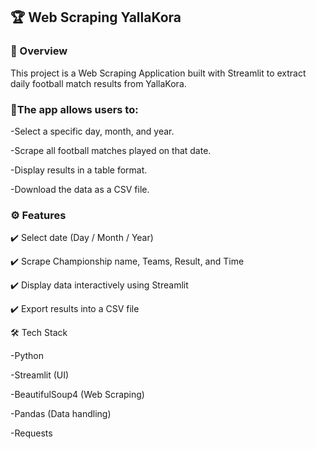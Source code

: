 ## 🏆 Web Scraping YallaKora
### 📌 Overview
This project is a Web Scraping Application built with Streamlit to extract daily football match results from YallaKora.

### 📌The app allows users to:

-Select a specific day, month, and year.

-Scrape all football matches played on that date.

-Display results in a table format.

-Download the data as a CSV file.

### ⚙️ Features

✔️ Select date (Day / Month / Year)

✔️ Scrape Championship name, Teams, Result, and Time

✔️ Display data interactively using Streamlit

✔️ Export results into a CSV file

🛠️ Tech Stack

-Python

-Streamlit (UI)

-BeautifulSoup4 (Web Scraping)

-Pandas (Data handling)

-Requests
